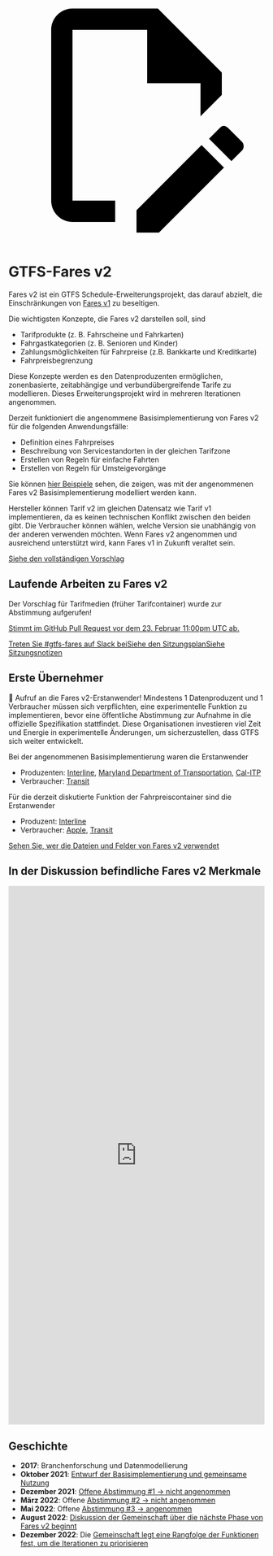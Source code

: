 <a class="pencil-link" href="https://github.com/MobilityData/gtfs.org/edit/main/docs/extensions/fare-extension.md" title="Edit this page" target="_blank">
    <svg class="pencil" xmlns="http://www.w3.org/2000/svg" viewBox="0 0 24 24"><path d="M10 20H6V4h7v5h5v3.1l2-2V8l-6-6H6c-1.1 0-2 .9-2 2v16c0 1.1.9 2 2 2h4v-2m10.2-7c.1 0 .3.1.4.2l1.3 1.3c.2.2.2.6 0 .8l-1 1-2.1-2.1 1-1c.1-.1.2-.2.4-.2m0 3.9L14.1 23H12v-2.1l6.1-6.1 2.1 2.1Z"></path></svg>
  </a>

# GTFS-Fares v2

Fares v2 ist ein GTFS Schedule-Erweiterungsprojekt, das darauf abzielt, die Einschränkungen von [Fares v1](/schedule/examples/fares-v1) zu beseitigen.

Die wichtigsten Konzepte, die Fares v2 darstellen soll, sind

- Tarifprodukte (z. B. Fahrscheine und Fahrkarten)
- Fahrgastkategorien (z. B. Senioren und Kinder)
- Zahlungsmöglichkeiten für Fahrpreise (z.B. Bankkarte und Kreditkarte)
- Fahrpreisbegrenzung

Diese Konzepte werden es den Datenproduzenten ermöglichen, zonenbasierte, zeitabhängige und verbundübergreifende Tarife zu modellieren. Dieses Erweiterungsprojekt wird in mehreren Iterationen angenommen.

Derzeit funktioniert die angenommene Basisimplementierung von Fares v2 für die folgenden Anwendungsfälle:

- Definition eines Fahrpreises
- Beschreibung von Servicestandorten in der gleichen Tarifzone
- Erstellen von Regeln für einfache Fahrten
- Erstellen von Regeln für Umsteigevorgänge

Sie können [hier Beispiele](/schedule/examples/fares-v2) sehen, die zeigen, was mit der angenommenen Fares v2 Basisimplementierung modelliert werden kann.

Hersteller können Tarif v2 im gleichen Datensatz wie Tarif v1 implementieren, da es keinen technischen Konflikt zwischen den beiden gibt. Die Verbraucher können wählen, welche Version sie unabhängig von der anderen verwenden möchten. Wenn Fares v2 angenommen und ausreichend unterstützt wird, kann Fares v1 in Zukunft veraltet sein.

<a class="button no-icon" href="https://share.mobilitydata.org/gtfs-fares-v2" target="_blank">Siehe den vollständigen Vorschlag</a>

## Laufende Arbeiten zu Fares v2

Der Vorschlag für Tarifmedien (früher Tarifcontainer) wurde zur Abstimmung aufgerufen!

[Stimmt im GitHub Pull Request vor dem 23. Februar 11:00pm UTC ab.](https://github.com/google/transit/pull/355#issuecomment-1430617967)

<a class="button no-icon" href="https://share.mobilitydata.org/slack" target="_blank">Treten Sie #gtfs-fares auf Slack bei</a><a class="button no-icon" href="https://www.eventbrite.ca/e/specifications-discussions-gtfs-fares-v2-monthly-meetings-tickets-522966225057" target="_blank">Siehe den Sitzungsplan</a><a class="button no-icon" href="https://docs.google.com/document/d/1d3g5bMXupdElCKrdv6rhFNN11mrQgEk-ibA7wdqVLTU/edit" target="_blank">Siehe Sitzungsnotizen</a>

## Erste Übernehmer

🎉 Aufruf an die Fares v2-Erstanwender! Mindestens 1 Datenproduzent und 1 Verbraucher müssen sich verpflichten, eine experimentelle Funktion zu implementieren, bevor eine öffentliche Abstimmung zur Aufnahme in die offizielle Spezifikation stattfindet. Diese Organisationen investieren viel Zeit und Energie in experimentelle Änderungen, um sicherzustellen, dass GTFS sich weiter entwickelt.

Bei der angenommenen Basisimplementierung waren die Erstanwender

- Produzenten: [Interline](https://www.interline.io/), [Maryland Department of Transportation](https://www.mta.maryland.gov/developer-resources), [Cal-ITP](https://dot.ca.gov/cal-itp/cal-itp-gtfs)
- Verbraucher: [Transit](https://transitapp.com/)

Für die derzeit diskutierte Funktion der Fahrpreiscontainer sind die Erstanwender

- Produzent: [Interline](https://www.interline.io/)
- Verbraucher: [Apple](https://www.apple.com/), [Transit](https://transitapp.com/)

<a class="button no-icon" href="https://docs.google.com/spreadsheets/d/1jpKjz6MbCD2XPhmIP11EDi-P2jMh7x2k-oHS-pLf2vI/edit?usp=sharing" target="_blank">Sehen Sie, wer die Dateien und Felder von Fares v2 verwendet</a>

## In der Diskussion befindliche Fares v2 Merkmale

<iframe src="https://portal.productboard.com/rhk8dbtic1iqakfznucry448" frameborder="0" width="100%", style="min-height:1060px"></iframe>

## Geschichte

- **2017**: Branchenforschung und Datenmodellierung
- **Oktober 2021**: [Entwurf der Basisimplementierung und gemeinsame Nutzung](https://github.com/google/transit/pull/286#issue-1026848880)
- **Dezember 2021**: [Offene Abstimmung #1 → nicht angenommen](https://github.com/google/transit/pull/286#issuecomment-990258396)
- **März 2022**: Offene [Abstimmung #2 → nicht angenommen](https://github.com/google/transit/pull/286#issuecomment-1080716109)
- **Mai 2022**: Offene [Abstimmung #3 → angenommen](https://github.com/google/transit/pull/286#issuecomment-1121392932)
- **August 2022**: [Diskussion der Gemeinschaft über die nächste Phase von Fares v2 beginnt](https://github.com/google/transit/issues/341)
- **Dezember 2022**: Die [Gemeinschaft legt eine Rangfolge der Funktionen fest, um die Iterationen zu priorisieren](https://github.com/google/transit/issues/341#issuecomment-1339947915)
